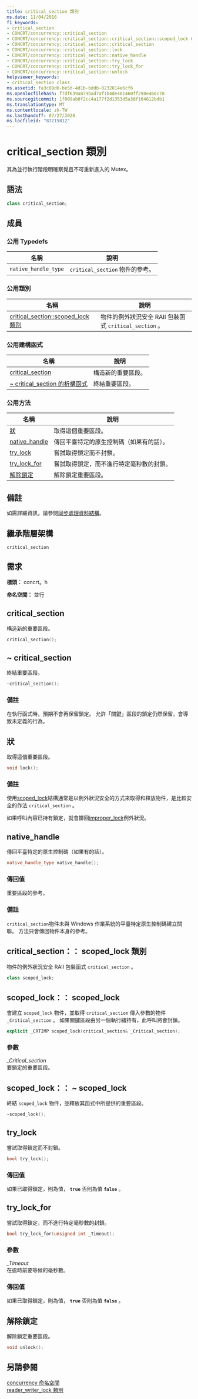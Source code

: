```yaml
---
title: critical_section 類別
ms.date: 11/04/2016
f1_keywords:
- critical_section
- CONCRT/concurrency::critical_section
- CONCRT/concurrency::critical_section::critical_section::scoped_lock Class
- CONCRT/concurrency::critical_section::critical_section
- CONCRT/concurrency::critical_section::lock
- CONCRT/concurrency::critical_section::native_handle
- CONCRT/concurrency::critical_section::try_lock
- CONCRT/concurrency::critical_section::try_lock_for
- CONCRT/concurrency::critical_section::unlock
helpviewer_keywords:
- critical_section class
ms.assetid: fa3c89d6-be5d-4d1b-bddb-8232814e6cf6
ms.openlocfilehash: f7df639a879bad7af1b4de401460ff298e466c78
ms.sourcegitcommit: 1f009ab0f2cc4a177f2d1353d5a38f164612bdb1
ms.translationtype: MT
ms.contentlocale: zh-TW
ms.lasthandoff: 07/27/2020
ms.locfileid: "87215812"
---
```

# <a name="critical_section-class"></a>critical_section 類別

其為並行執行階段明確察覺且不可重新進入的 Mutex。

## <a name="syntax"></a>語法

```cpp
class critical_section;
```

## <a name="members"></a>成員

### <a name="public-typedefs"></a>公用 Typedefs

|名稱|說明|
|----------|-----------------|
|`native_handle_type`|`critical_section` 物件的參考。|

### <a name="public-classes"></a>公用類別

|名稱|說明|
|----------|-----------------|
|[critical_section::scoped_lock 類別](#critical_section__scoped_lock_class)|物件的例外狀況安全 RAII 包裝函式 `critical_section` 。|

### <a name="public-constructors"></a>公用建構函式

|名稱|說明|
|----------|-----------------|
|[critical_section](#ctor)|構造新的重要區段。|
|[~ critical_section 的析構函式](#dtor)|終結重要區段。|

### <a name="public-methods"></a>公用方法

|名稱|說明|
|----------|-----------------|
|[狀](#lock)|取得這個重要區段。|
|[native_handle](#native_handle)|傳回平臺特定的原生控制碼（如果有的話）。|
|[try_lock](#try_lock)|嘗試取得鎖定而不封鎖。|
|[try_lock_for](#try_lock_for)|嘗試取得鎖定，而不進行特定毫秒數的封鎖。|
|[解除鎖定](#unlock)|解除鎖定重要區段。|

## <a name="remarks"></a>備註

如需詳細資訊，請參閱[同步處理資料結構](../../../parallel/concrt/synchronization-data-structures.md)。

## <a name="inheritance-hierarchy"></a>繼承階層架構

`critical_section`

## <a name="requirements"></a>需求

**標頭：** concrt。h

**命名空間：** 並行

## <a name="critical_section"></a><a name="ctor"></a>critical_section

構造新的重要區段。

```cpp
critical_section();
```

## <a name="critical_section"></a><a name="dtor"></a>~ critical_section

終結重要區段。

```cpp
~critical_section();
```

### <a name="remarks"></a>備註

在執行函式時，預期不會再保留鎖定。 允許「關鍵」區段的鎖定仍然保留，會導致未定義的行為。

## <a name="lock"></a><a name="lock"></a>狀

取得這個重要區段。

```cpp
void lock();
```

### <a name="remarks"></a>備註

使用[scoped_lock](#critical_section__scoped_lock_class)結構通常是以例外狀況安全的方式來取得和釋放物件，是比較安全的作法 `critical_section` 。

如果呼叫內容已持有鎖定，就會擲回[improper_lock](improper-lock-class.md)例外狀況。

## <a name="native_handle"></a><a name="native_handle"></a>native_handle

傳回平臺特定的原生控制碼（如果有的話）。

```cpp
native_handle_type native_handle();
```

### <a name="return-value"></a>傳回值

重要區段的參考。

### <a name="remarks"></a>備註

`critical_section`物件未與 Windows 作業系統的平臺特定原生控制碼建立關聯。 方法只會傳回物件本身的參考。

## <a name="critical_sectionscoped_lock-class"></a><a name="critical_section__scoped_lock_class"></a>critical_section：： scoped_lock 類別

物件的例外狀況安全 RAII 包裝函式 `critical_section` 。

```cpp
class scoped_lock;
```

## <a name="scoped_lockscoped_lock"></a><a name="critical_section__scoped_lock_ctor"></a>scoped_lock：： scoped_lock

會建立 `scoped_lock` 物件，並取得 `critical_section` 傳入參數的物件 `_Critical_section` 。 如果關鍵區段由另一個執行緒持有，此呼叫將會封鎖。

```cpp
explicit _CRTIMP scoped_lock(critical_section& _Critical_section);
```

### <a name="parameters"></a>參數

*_Critical_section*<br/>
要鎖定的重要區段。

## <a name="scoped_lockscoped_lock"></a><a name="critical_section__scoped_lock_dtor"></a>scoped_lock：： ~ scoped_lock

終結 `scoped_lock` 物件，並釋放其函式中所提供的重要區段。

```cpp
~scoped_lock();
```

## <a name="try_lock"></a><a name="try_lock"></a>try_lock

嘗試取得鎖定而不封鎖。

```cpp
bool try_lock();
```

### <a name="return-value"></a>傳回值

如果已取得鎖定，則為值， **`true`** 否則為值 **`false`** 。

## <a name="try_lock_for"></a><a name="try_lock_for"></a>try_lock_for

嘗試取得鎖定，而不進行特定毫秒數的封鎖。

```cpp
bool try_lock_for(unsigned int _Timeout);
```

### <a name="parameters"></a>參數

*_Timeout*<br/>
在逾時前要等候的毫秒數。

### <a name="return-value"></a>傳回值

如果已取得鎖定，則為值， **`true`** 否則為值 **`false`** 。

## <a name="unlock"></a><a name="unlock"></a>解除鎖定

解除鎖定重要區段。

```cpp
void unlock();
```

## <a name="see-also"></a>另請參閱

[concurrency 命名空間](concurrency-namespace.md)<br/>
[reader_writer_lock 類別](reader-writer-lock-class.md)
